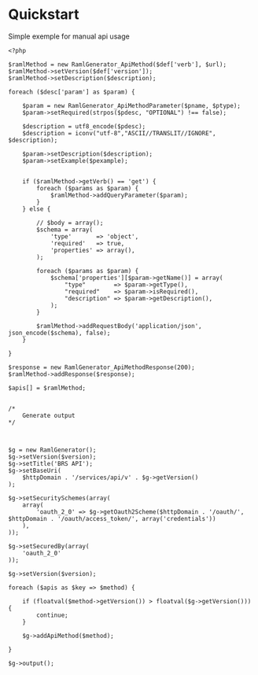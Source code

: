 Quickstart
===

Simple exemple for manual api usage

    <?php

    $ramlMethod = new RamlGenerator_ApiMethod($def['verb'], $url);
    $ramlMethod->setVersion($def['version']);
    $ramlMethod->setDescription($description);

    foreach ($desc['param'] as $param) {

        $param = new RamlGenerator_ApiMethodParameter($pname, $ptype);
        $param->setRequired(strpos($pdesc, "OPTIONAL") !== false);

        $description = utf8_encode($pdesc);
        $description = iconv("utf-8","ASCII//TRANSLIT//IGNORE", $description);

        $param->setDescription($description);
        $param->setExample($pexample);


        if ($ramlMethod->getVerb() == 'get') {
            foreach ($params as $param) {
                $ramlMethod->addQueryParameter($param);
            }
        } else {

            // $body = array();
            $schema = array(
                'type'       => 'object',
                'required'   => true,
                'properties' => array(),
            );

            foreach ($params as $param) {
                $schema['properties'][$param->getName()] = array(
                    "type"        => $param->getType(),
                    "required"    => $param->isRequired(),
                    "description" => $param->getDescription(),
                );
            }

            $ramlMethod->addRequestBody('application/json', json_encode($schema), false);
        }

    }

    $response = new RamlGenerator_ApiMethodResponse(200);
    $ramlMethod->addResponse($response);

    $apis[] = $ramlMethod;


    /*
        Generate output
    */



    $g = new RamlGenerator();
    $g->setVersion($version);
    $g->setTitle('BRS API');
    $g->setBaseUri(
        $httpDomain . '/services/api/v' . $g->getVersion()
    );

    $g->setSecuritySchemes(array(
        array(
            'oauth_2_0' => $g->getOauth2Scheme($httpDomain . '/oauth/', $httpDomain . '/oauth/access_token/', array('credentials'))
        ),
    ));

    $g->setSecuredBy(array(
        'oauth_2_0'
    ));

    $g->setVersion($version);

    foreach ($apis as $key => $method) {

        if (floatval($method->getVersion()) > floatval($g->getVersion())) {
            continue;
        }

        $g->addApiMethod($method);

    }

    $g->output();


